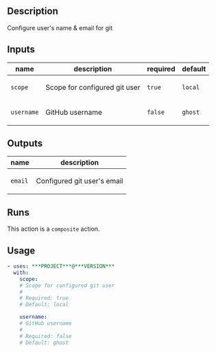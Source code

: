 ## Description

Configure user's name & email for git

## Inputs

| name | description | required | default |
| --- | --- | --- | --- |
| `scope` | <p>Scope for configured git user</p> | `true` | `local` |
| `username` | <p>GitHub username</p> | `false` | `ghost` |


## Outputs

| name | description |
| --- | --- |
| `email` | <p>Configured git user's email</p> |


## Runs

This action is a `composite` action.

## Usage

```yaml
- uses: ***PROJECT***@***VERSION***
  with:
    scope:
    # Scope for configured git user
    #
    # Required: true
    # Default: local

    username:
    # GitHub username
    #
    # Required: false
    # Default: ghost
```




